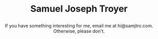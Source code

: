 # <p align="center">Samuel Joseph Troyer</p>

<p align="center">If you have something interesting for me, email me at hi@samjtro.com. Otherwise, please don't.</p>
